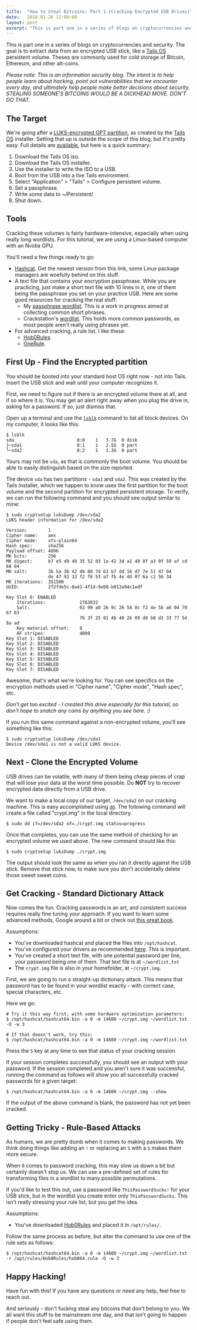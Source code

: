 ```yaml
---
title:  "How to Steal Bitcoins: Part 1 (Cracking Encrypted USB Drives)"
date:   2018-01-26 12:00:00
layout: post
excerpt: "This is part one in a series of blogs on cryptocurrencies and security. The goal is to extract data from an encrypted USB stick, like a Tails OS persistent volume."
---
```


This is part one in a series of blogs on cryptocurrencies and security. The goal is to extract data from an encrypted USB stick, like a [Tails OS](https://tails.boum.org/index.en.html) persistent volume. Theses are commonly used for cold storage of Bitcoin, Ethereum, and other alt-coins.

*Please note: This is an information security blog. The intent is to help people learn about hacking, point out vulnerabilities that we encounter every day, and ultimately help people make better decisions about security. STEALING SOMEONE'S BITCOINS WOULD BE A DICKHEAD MOVE. DON'T DO THAT.*

## The Target
We're going after a [LUKS-encrypted GPT partition](https://tails.boum.org/contribute/design/persistence/), as created by the [Tails OS](https://tails.boum.org/) installer. Setting that up is outside the scope of this blog, but it's pretty easy. Full details are [available](https://tails.boum.org/install/index.en.html), but here is a quick summary:
1. Download the Tails OS iso.
2. Download the Tails OS installer.
3. Use the installer to write the ISO to a USB.
4. Boot from the USB into a live Tails environment.
5. Select "Application" > "Tails" > Configure persistent volume.
6. Set a passphrase.
7. Write some data to ~/Persistent/
8. Shut down.

## Tools
Cracking these volumes is fairly hardware-intensive, especially when using really long wordlists. For this tutorial, we are using a Linux-based computer with an Nvidia GPU.

You'll need a few things ready to go:
- [Hashcat](https://hashcat.net/hashcat/). Get the newest version from this link, some Linux package managers are woefully behind on this stuff.
- A text file that contains your encryption passphrase. While you are practicing, just make a short text file with 10 lines in it, one of them being the passphrase you set on your practice USB. Here are some good resources for cracking the real stuff:
  - My [passphrase wordlist](https://github.com/initstring/passphrase-cracker). This is a work in progress aimed at collecting common short phrases.
  - Crackstation's [wordlist](https://crackstation.net/buy-crackstation-wordlist-password-cracking-dictionary.htm). This holds more common passwords, as most people aren't really using phrases yet.
- For advanced cracking, a rule list. I like these:
  - [Hob0Rules](https://github.com/praetorian-inc/Hob0Rules).
  - [OneRule](https://github.com/NotSoSecure/password_cracking_rules).

## First Up - Find the Encrypted partition
You should be booted into your standard host OS right now - not into Tails. Insert the USB stick and wait until your computer recognizes it.

First, we need to figure out if there is an encrypted volume there at all, and if so where it is. You may get an alert right away when you plug the drive in, asking for a password. If so, just dismiss that.

Open up a terminal and use the [`lsblk`](https://www.systutorials.com/docs/linux/man/8-lsblk/) command to list all block devices. On my computer, it looks like this:

```
$ lsblk
sda                        8:0    1   3.7G  0 disk
├─sda1                     8:1    1   2.5G  0 part
└─sda2                     8:2    1   1.3G  0 part
```

Yours may not be `sda`, as that is commonly the boot volume. You should be able to easily distinguish based on the size reported.

The device `sda` has two partitions - `sda1` and `sda2`. This was created by the Tails Installer, which we happen to know uses the first partition for the boot volume and the second partition for encrypted persistent storage. To verify, we can run the following command and you should see output similar to mine:

```
$ sudo cryptsetup luksDump /dev/sda2
LUKS header information for /dev/sda2

Version:       	1
Cipher name:   	aes
Cipher mode:   	xts-plain64
Hash spec:     	sha256
Payload offset:	4096
MK bits:       	256
MK digest:     	b7 e5 d9 40 35 52 03 1a 42 3d a1 49 8f a3 0f 59 af cd 68 04
MK salt:       	3b 5a 3b 42 4b 88 7d 63 b7 dd 16 d7 7e 51 47 04
               	de 47 92 32 f2 f6 53 a7 fb 4e dd 07 6a c2 56 34
MK iterations: 	351500
UUID:          	2f2fde5c-0a41-4f1d-9e08-b013a94c1edf

Key Slot 0: ENABLED
	Iterations:         	2763832
	Salt:               	63 99 a0 26 9c 26 58 0c f2 4e 5b a6 04 70 67 03
	                      	76 3f 25 01 4b 40 2b 09 d8 b8 d3 33 77 54 8a ad
	Key material offset:	8
	AF stripes:            	4000
Key Slot 1: DISABLED
Key Slot 2: DISABLED
Key Slot 3: DISABLED
Key Slot 4: DISABLED
Key Slot 5: DISABLED
Key Slot 6: DISABLED
Key Slot 7: DISABLED
```

Awesome, that's what we're looking for. You can see specifics on the encryption methods used in "Cipher name", "Cipher mode", "Hash spec", etc.

*Don't get too excited - I created this drive especially for this tutorial, so don't hope to snatch any coins by anything you see here. :)*

If you run this same command against a non-encrypted volume, you'll see something like this:

```
$ sudo cryptsetup luksDump /dev/sda1
Device /dev/sda1 is not a valid LUKS device.
```

## Next - Clone the Encrypted Volume
USB drives can be volatile, with many of them being cheap pieces of crap that will lose your data at the worst time possible. Do **NOT** try to recover encrypted data directly from a USB drive.

We want to make a local copy of our target, `/dev/sda2` on our cracking machine. This is easy accomplished using [`dd`](https://www.systutorials.com/docs/linux/man/1-dd/). The following command will create a file called "crypt.img" in the local directory.

```
$ sudo dd if=/dev/sda2 of=./crypt.img status=progress
```

Once that completes, you can use the same method of checking for an encrypted volume we used above. The new command should like this:

```
$ sudo cryptsetup luksDump ./crypt.img
```

The output should look the same as when you ran it directly against the USB stick. Remove that stick now, to make sure you don't accidentally delete those sweet sweet coins.

## Get Cracking - Standard Dictionary Attack
Now comes the fun. Cracking passwords is an art, and consistent success requires really fine tuning your approach. If you want to learn some advanced methods, Google around a bit or check out [this great book](https://www.amazon.com/gp/product/B075QWTYPM).

Assumptions:
- You've downloaded hashcat and placed the files into `/opt/hashcat`.
- You've configured your drivers as recommended [here](https://hashcat.net/wiki/doku.php?id=linux_server_howto). This is important.
- You've created a short text file, with one potential password per line, your password being one of them. That text file is at `~/wordlist.txt`
- The `crypt.img` file is also in your homefolder, at `~/crypt.img`.

First, we are going to run a straight-up dictionary attack. This means that password has to be found in your wordlist exactly - with correct case, special characters, etc.

Here we go:

```
# Try it this way first, with some hardware optimization parameters:
$ /opt/hashcat/hashcat64.bin -a 0 -m 14600 ~/crypt.img ~/wordlist.txt -O -w 3

# If that doesn't work, try this:
$ /opt/hashcat/hashcat64.bin -a 0 -m 14600 ~/crypt.img ~/wordlist.txt
```

Press the `S` key at any time to see that status of your cracking session.

If your session completes successfully, you should see an output with your password. If the session completed and you aren't sure it was successful, running the command as follows will show you all successfully cracked passwords for a given target:

```
$ /opt/hashcat/hashcat64.bin -a 0 -m 14600 ~/crypt.img --show
```

If the output of the above command is blank, the password has not yet been cracked.

## Getting Tricky - Rule-Based Attacks
As humans, we are pretty dumb when it comes to making passwords. We think doing things like adding an `!` or replacing an `S` with a `$` makes them more secure.

When it comes to password cracking, this may slow us down a bit but certainly doesn't stop us. We can use a pre-defined set of rules for transforming files in a wordlist to many possible permutations.

If you'd like to test this out, use a password like `ThisPasswordSucks!` for your USB stick, but in the wordlist you create enter only `ThisPasswordSucks`. This isn't really stressing your rule list, but you get the idea.

Assumptions:
- You've downloaded [Hob0Rules](https://github.com/praetorian-inc/Hob0Rules) and placed it in `/opt/rules/`.

Follow the same process as before, but alter the command to use one of the rule sets as follows:

```
$ /opt/hashcat/hashcat64.bin -a 0 -m 14600 ~/crypt.img ~/wordlist.txt -r /opt/rules/Hob0Rules/hob064.rule -O -w 3
```

## Happy Hacking!
Have fun with this! If you have any questions or need any help, feel free to reach out.

And seriously - don't fucking steal any bitcoins that don't belong to you. We all want this stuff to be mainstream one day, and that isn't going to happen if people don't feel safe using them.
